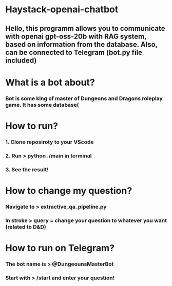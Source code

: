 # Haystack-openai-chatbot

## Hello, this programm allows you to communicate with openai gpt-oss-20b with RAG system, based on information from the database. Also, can be connected to Telegram (bot.py file included)

# What is a bot about?
### Bot is some king of master of Dungeons and Dragons roleplay game. It has some database(

# How to run?
### 1. Clone reposiroty to your VScode
### 2. Run > python ./main in terminal
### 3. See the result!

# How to change my question?
### Navigate to > extractive_qa_pipeline.py
### In stroke > query = change your question to whatever you want (related to D&D)

#  How to run on Telegram?
### The bot name is > @DungeounsMasterBot
### Start with > /start and enter your question!
